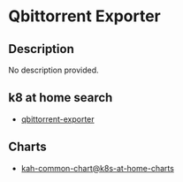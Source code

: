 # Qbittorrent Exporter

## Description

No description provided.

## k8 at home search

- [qbittorrent-exporter](https://nanne.dev/k8s-at-home-search/#/qbittorrent-exporter)

## Charts

- [kah-common-chart@k8s-at-home-charts](https://k8s-at-home.com/charts/)

